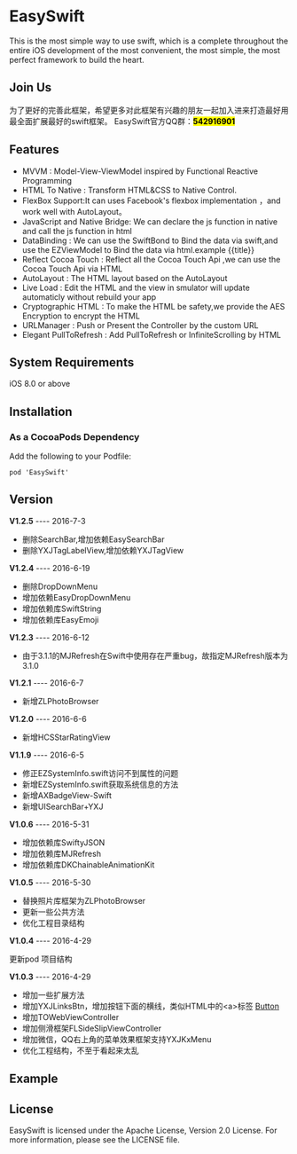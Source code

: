 # EasySwift
This is the most simple way to use swift, which is a complete throughout the entire iOS development of the most convenient, the most simple, the most perfect framework to build the heart.

## Join Us 
为了更好的完善此框架，希望更多对此框架有兴趣的朋友一起加入进来打造最好用最全面扩展最好的swift框架。
EasySwift官方QQ群：<mark>**542916901**</mark>

## Features
* MVVM : Model-View-ViewModel inspired by Functional Reactive Programming
* HTML To Native : Transform HTML&CSS to Native Control.
* FlexBox Support:It can uses Facebook's flexbox implementation ，and work well with AutoLayout。
* JavaScript and Native Bridge: We can declare the js function in native and call the js function in html
* DataBinding : We can use the SwiftBond to Bind the data via swift,and use the EZViewModel to Bind the data via html.example {{title}}
* Reflect Cocoa Touch : Reflect all the Cocoa Touch Api ,we can use the Cocoa Touch Api via HTML
* AutoLayout : The HTML layout based on the AutoLayout
* Live Load : Edit the HTML and the view in smulator will update automaticly without rebuild your app
* Cryptographic HTML : To make the HTML be safety,we provide the AES Encryption to encrypt the HTML
* URLManager : Push or Present the Controller by the custom URL
* Elegant PullToRefresh : Add PullToRefresh or InfiniteScrolling by HTML

## System Requirements
iOS 8.0 or above

## Installation
### As a CocoaPods Dependency
Add the following to your Podfile:

	pod 'EasySwift'
	
## Version
**V1.2.5** ---- 2016-7-3

* 删除SearchBar,增加依赖EasySearchBar
* 删除YXJTagLabelView,增加依赖YXJTagView


**V1.2.4** ---- 2016-6-19

* 删除DropDownMenu
* 增加依赖EasyDropDownMenu
* 增加依赖库SwiftString
* 增加依赖库EasyEmoji

**V1.2.3** ---- 2016-6-12

* 由于3.1.1的MJRefresh在Swift中使用存在严重bug，故指定MJRefresh版本为3.1.0

**V1.2.1** ---- 2016-6-7

* 新增ZLPhotoBrowser


**V1.2.0** ---- 2016-6-6

* 新增HCSStarRatingView

**V1.1.9** ---- 2016-6-5

* 修正EZSystemInfo.swift访问不到属性的问题
* 新增EZSystemInfo.swift获取系统信息的方法
* 新增AXBadgeView-Swift
* 新增UISearchBar+YXJ

**V1.0.6** ---- 2016-5-31

* 增加依赖库SwiftyJSON
* 增加依赖库MJRefresh
* 增加依赖库DKChainableAnimationKit
  
**V1.0.5** ---- 2016-5-30

* 替换照片库框架为ZLPhotoBrowser
* 更新一些公共方法
* 优化工程目录结构


**V1.0.4** ---- 2016-4-29 

更新pod 项目结构

**V1.0.3** ---- 2016-4-29 

* 增加一些扩展方法
* 增加YXJLinksBtn，增加按钮下面的横线，类似HTML中的\<a>标签 [Button]()
* 增加TOWebViewController
* 增加侧滑框架FLSideSlipViewController
* 增加微信，QQ右上角的菜单效果框架支持YXJKxMenu
* 优化工程结构，不至于看起来太乱
	
## Example

## License
EasySwift is licensed under the Apache License, Version 2.0 License. For more information, please see the LICENSE file.
